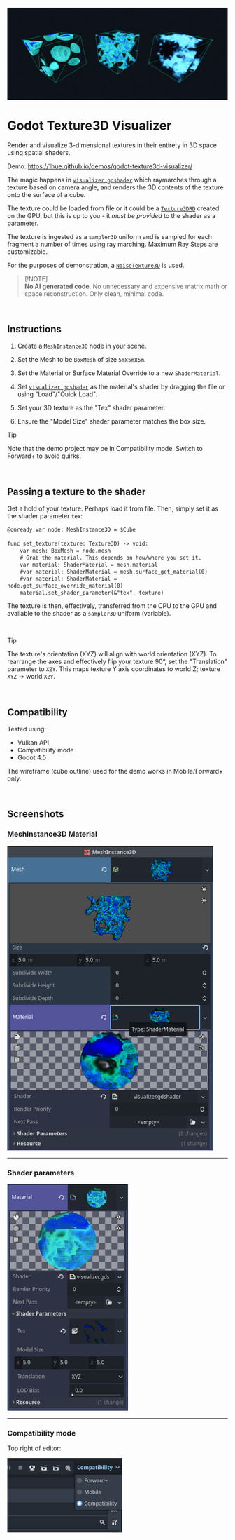 ![Godot Texture3D Visualizer](/assets/hero.png)

# Godot Texture3D Visualizer

Render and visualize 3-dimensional textures in their entirety in 3D space using spatial shaders.

Demo: https://1hue.github.io/demos/godot-texture3d-visualizer/

The magic happens in [`visualizer.gdshader`](visualizer.gdshader) which raymarches through a texture based on camera angle, and renders the 3D contents of the texture onto the surface of a cube.

The texture could be loaded from file or it could be a [`Texture3DRD`](https://docs.godotengine.org/en/stable/classes/class_texture3drd.html) created on the GPU, but this is up to you - it _must be provided_ to the shader as a parameter.

The texture is ingested as a `sampler3D` uniform and is sampled for each fragment a number of times using ray marching. Maximum Ray Steps are customizable.

For the purposes of demonstration, a [`NoiseTexture3D`](https://docs.godotengine.org/en/stable/classes/class_noisetexture3d.html) is used.

> [!NOTE]\
> **No AI generated code**. No unnecessary and expensive matrix math or space reconstruction. Only clean, minimal code.

<br />

## Instructions

1. Create a `MeshInstance3D` node in your scene.

2. Set the Mesh to be `BoxMesh` of size `5m`x`5m`x`5m`.

3. Set the Material or Surface Material Override to a new `ShaderMaterial`.

4. Set [`visualizer.gdshader`](visualizer.gdshader) as the material's shader by dragging the file or using "Load"/"Quick Load".

5. Set your 3D texture as the "Tex" shader parameter.

6. Ensure the "Model Size" shader parameter matches the box size.

> [!TIP]
> Note that the demo project may be in Compatibility mode. Switch to Forward+ to avoid quirks.

<br />

## Passing a texture to the shader

Get a hold of your texture. Perhaps load it from file. Then, simply set it as the shader parameter `tex`:

```gdscript
@onready var node: MeshInstance3D = $Cube

func set_texture(texture: Texture3D) -> void:
	var mesh: BoxMesh = node.mesh
	# Grab the material. This depends on how/where you set it.
	var material: ShaderMaterial = mesh.material
	#var material: ShaderMaterial = mesh.surface_get_material(0)
	#var material: ShaderMaterial = node.get_surface_override_material(0)
	material.set_shader_parameter(&"tex", texture)
```

The texture is then, effectively, transferred from the CPU to the GPU and available to the shader as a `sampler3D` uniform (variable).

<br />

> [!TIP]
> The texture's orientation (XYZ) will align with world orientation (XYZ). To rearrange the axes and effectively flip your texture 90°, set the "Translation" parameter to `XZY`.
> This maps texture Y axis coordinates to world Z; texture `XYZ` -> world `XZY`.

<br />

## Compatibility

Tested using:

- Vulkan API
- Compatibility mode
- Godot 4.5

The wireframe (cube outline) used for the demo works in Mobile/Forward+ only.

<br />

## Screenshots

### MeshInstance3D Material

![Screenshot of MeshInstance3D Material](/assets/mesh_instance_3d.png)

---

### Shader parameters

![Screenshot of Shader Parameters](/assets/shader_parameters.png)

---

### Compatibility mode

Top right of editor:

![Screenshot of Compatibility and Forward+ rendering modes](/assets/compatibility_mode.png)
